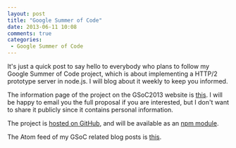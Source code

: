 ```yaml
---
layout: post
title: "Google Summer of Code"
date: 2013-06-11 10:08
comments: true
categories:
 - Google Summer of Code
---
```


It's just a quick post to say hello to everybody who plans to follow my Google Summer of Code project,
which is about implementing a HTTP/2 prototype server in node.js. I will blog about it weekly to keep
you informed.

The information page of the project on the GSoC2013 website is [this][1]. I will be happy
to email you the full proposal if you are interested, but I don't want to share it publicly since
it contains personal information.

The project is [hosted on GitHub][2], and will be available as an [npm module][3].

The Atom feed of my GSoC related blog posts is <a href="http://gabor.molnar.es/blog/categories/google-summer-of-code/atom.xml">this</a>.

[1]: https://google-melange.appspot.com/gsoc/project/google/gsoc2013/molnarg/5001
[2]: https://github.com/molnarg/node-http2
[3]: https://npmjs.org/package/http2

